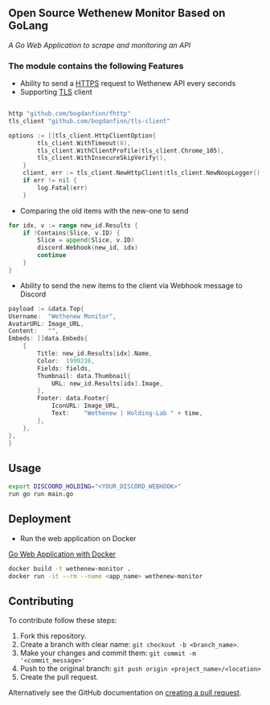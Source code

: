 <h2>Open Source Wethenew Monitor Based on GoLang</h2>

_A Go Web Application to scrape and monitoring an API_

<h3>The module contains the following Features</h3>

- Ability to send a [HTTPS](https://pkg.go.dev/net/http) request to Wethenew API every seconds
- Supporting [TLS](https://tls13.xargs.org/) client

```go

http "github.com/bogdanfinn/fhttp"
tls_client "github.com/bogdanfinn/tls-client"

options := []tls_client.HttpClientOption{
		tls_client.WithTimeout(8),
		tls_client.WithClientProfile(tls_client.Chrome_105),
		tls_client.WithInsecureSkipVerify(),
	}
	client, err := tls_client.NewHttpClient(tls_client.NewNoopLogger(), options...)
    if err != nil {
        log.Fatal(err)
    }
```

- Comparing the old items with the new-one to send

```go
for idx, v := range new_id.Results {
    if !Contains(Slice, v.ID) {
        Slice = append(Slice, v.ID)
        discord.Webhook(new_id, idx)
        continue
    }
}
```

- Ability to send the new items to the client via Webhook message to Discord

```go
payload := &data.Top{
Username:  "Wethenew Monitor",
AvatarURL: Image_URL,
Content:   "",
Embeds: []data.Embeds{
	{
		Title: new_id.Results[idx].Name,
		Color:  1999236,
		Fields: fields,
		Thumbnail: data.Thumbnail{
			URL: new_id.Results[idx].Image,
		},
		Footer: data.Footer{
			IconURL: Image_URL,
			Text:    "Wethenew | Holding-Lab " + time,
		},
	},
},
}
```

## Usage

```bash
export DISCOORD_HOLDING="<YOUR_DISCORD_WEBHOOK>"
run go run main.go
```

## Deployment

- Run the web application on Docker

[Go Web Application with Docker](https://index.docker.io/_/golang)

```bash
docker build -t wethenew-monitor .
docker run -it --rm --name <app_name> wethenew-monitor
```

## Contributing

To contribute follow these steps:

1. Fork this repository.
2. Create a branch with clear name: `git checkout -b <branch_name>`.
3. Make your changes and commit them: `git commit -m '<commit_message>'`
4. Push to the original branch: `git push origin <project_name>/<location>`
5. Create the pull request.

Alternatively see the GitHub documentation on [creating a pull request](https://help.github.com/en/github/collaborating-with-issues-and-pull-requests/creating-a-pull-request).
